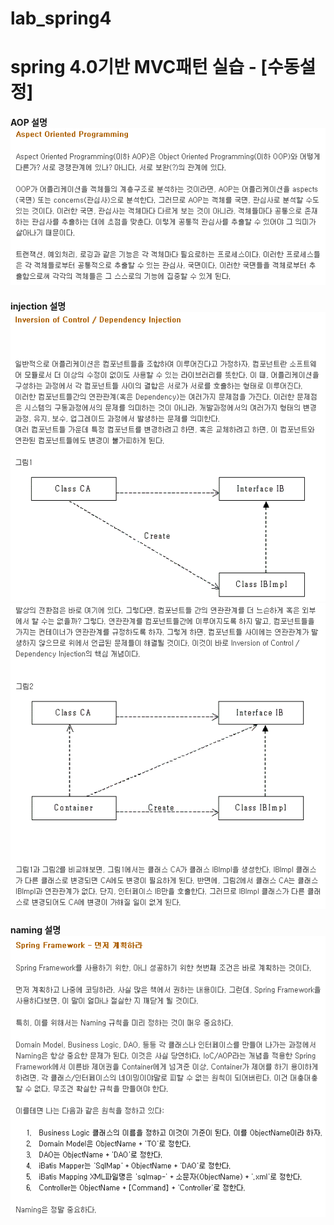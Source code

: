 # lab_spring4

<h1>spring 4.0기반 MVC패턴 실습 - [수동설정]</h1>
<h4> AOP 설명
<img src="images/aop1.gif">
<br/>

<h4> injection 설명
<img src="images/injection1.gif">
<br/>
<img src="images/injection2.gif">
<br/>

<h4> naming 설명
<img src="images/naming1.gif">
<br/>
